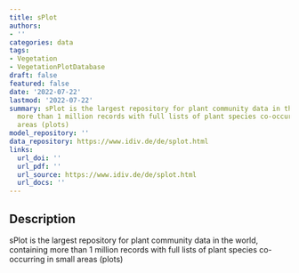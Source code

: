 ```yaml
---
title: sPlot
authors:
- ''
categories: data
tags:
- Vegetation
- VegetationPlotDatabase
draft: false
featured: false
date: '2022-07-22'
lastmod: '2022-07-22'
summary: sPlot is the largest repository for plant community data in the world, containing
  more than 1 million records with full lists of plant species co-occurring in small
  areas (plots)
model_repository: ''
data_repository: https://www.idiv.de/de/splot.html
links:
  url_doi: ''
  url_pdf: ''
  url_source: https://www.idiv.de/de/splot.html
  url_docs: ''
---
```


## Description

sPlot is the largest repository for plant community data in the world, containing more than 1 million records with full lists of plant species co-occurring in small areas (plots)

